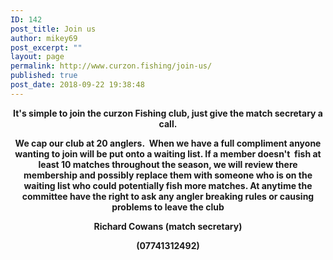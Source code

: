 ```yaml
---
ID: 142
post_title: Join us
author: mikey69
post_excerpt: ""
layout: page
permalink: http://www.curzon.fishing/join-us/
published: true
post_date: 2018-09-22 19:38:48
---
```

<!-- wp:html -->
<p class="wp-block-verse" style="text-align: center;"><strong>It's simple to join the curzon Fishing club, just give the match secretary a call.</strong></p>
<p style="text-align: center;"><strong>
<!-- /wp:html -->

<!-- wp:html -->
</strong></p>
<p style="text-align: center;"><strong>We cap our club at 20 anglers.&nbsp; When we have a full compliment anyone wanting to join will be put onto a waiting list. If a member doesn't&nbsp; fish at least 10 matches throughout the season, we will review there membership and possibly replace them with someone who is on the waiting list who could potentially fish more matches. At anytime the committee have the right to ask any angler breaking rules or causing problems to leave the club</strong></p>
<p style="text-align: center;"><strong>
<!-- /wp:html -->

<!-- wp:paragraph {"align":"center"} -->
<p style="text-align:center"><strong>Richard Cowans (match secretary)</strong></p>
<!-- /wp:paragraph -->

<!-- wp:paragraph {"align":"center"} -->
<p style="text-align:center"><strong>(07741312492)</strong></p>
<!-- /wp:paragraph -->

<!-- wp:image {"id":383,"align":"center"} -->
<div class="wp-block-image"><figure class="aligncenter"><img src="http://www.curzon.fishing/wp-content/uploads/2018/12/emailaddress.gif" alt="" class="wp-image-383"/></figure></div>
<!-- /wp:image -->